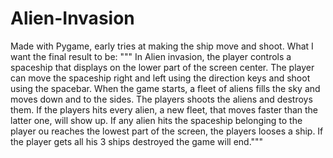 # Alien-Invasion
Made with Pygame, early tries at making the ship move and shoot.
What I want the final result to be:
"""
In Alien invasion, the player controls a spaceship that displays on the lower part of the screen center.
The player can move the spaceship right and left using the direction keys and shoot using the spacebar.
When the game starts, a fleet of aliens fills the sky and moves down and to the sides. The players shoots
the aliens and destroys them. If the players hits every alien, a new fleet, that moves faster than the latter 
one, will show up. If any alien hits the spaceship belonging  to the player ou reaches the lowest part of the
screen, the players looses a ship. If the player gets all his 3 ships destroyed the game will end."""
